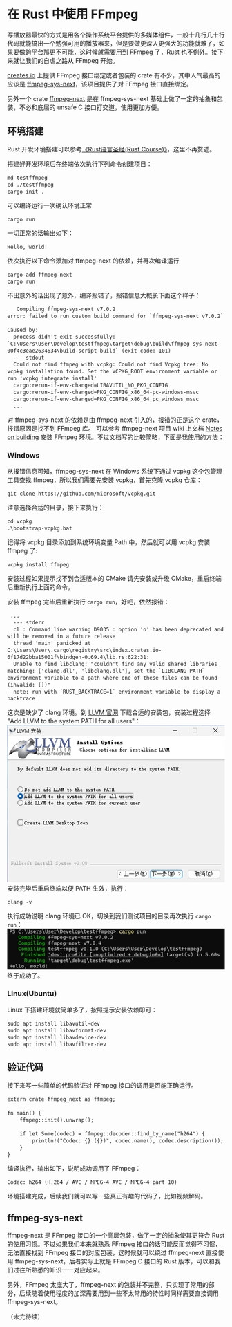 # 在 Rust 中使用 FFmpeg

写播放器最快的方式是用各个操作系统平台提供的多媒体组件，一般十几行几十行代码就能搞出一个勉强可用的播放器来，但是要做更深入更强大的功能就难了，如果要做跨平台那更不可能，这时候就需要用到 FFmpeg 了，Rust 也不例外。接下来就让我们的自虐之路从 FFmpeg 开始。

[creates.io](https://crates.io/) 上提供 FFmpeg 接口绑定或者包装的 crate 有不少，其中人气最高的应该是 [ffmpeg-sys-next](https://crates.io/crates/ffmpeg-sys-next)，该项目提供了对 FFmpeg 接口直接绑定。

另外一个 crate [ffmpeg-next](https://crates.io/crates/ffmpeg-next) 是在 ffmpeg-sys-next 基础上做了一定的抽象和包装，不必和底层的 unsafe C 接口打交道，使用更加方便。

## 环境搭建
Rust 开发环境搭建可以参考[《Rust语言圣经(Rust Course)》](https://course.rs/first-try/installation.html)，这里不再赘述。

搭建好开发环境后在终端依次执行下列命令创建项目：
```
md testffmpeg
cd ./testffmpeg
cargo init .
```
可以编译运行一次确认环境正常
```
cargo run
``` 
一切正常的话输出如下：
```
Hello, world!
```

依次执行以下命令添加对 ffmpeg-next 的依赖，并再次编译运行
```
cargo add ffmpeg-next
cargo run
```
不出意外的话出现了意外，编译报错了，报错信息大概长下面这个样子：
```
   Compiling ffmpeg-sys-next v7.0.2
error: failed to run custom build command for `ffmpeg-sys-next v7.0.2`

Caused by:
  process didn't exit successfully: `C:\Users\User\Develop\testffmpeg\target\debug\build\ffmpeg-sys-next-00f4c3eae2634634\build-script-build` (exit code: 101)
  --- stdout
  Could not find ffmpeg with vcpkg: Could not find Vcpkg tree: No vcpkg installation found. Set the VCPKG_ROOT environment variable or run 'vcpkg integrate install'
  cargo:rerun-if-env-changed=LIBAVUTIL_NO_PKG_CONFIG
  cargo:rerun-if-env-changed=PKG_CONFIG_x86_64-pc-windows-msvc
  cargo:rerun-if-env-changed=PKG_CONFIG_x86_64_pc_windows_msvc
  ...
```
对 ffmpeg-sys-next 的依赖是由 ffmpeg-next 引入的，报错的正是这个 crate，报错原因是找不到 FFmpeg 库。
可以参考 ffmpeg-next 项目 wiki 上文档 [Notes on building](https://github.com/zmwangx/rust-ffmpeg/wiki/Notes-on-building) 安装 FFmpeg 环境。不过文档写的比较简略，下面是我使用的方法：

### Windows
从报错信息可知，ffmpeg-sys-next 在 Windows 系统下通过 vcpkg 这个包管理工具查找 ffmpeg，所以我们需要先安装 vcpkg，首先克隆 vcpkg 仓库：
```
git clone https://github.com/microsoft/vcpkg.git
```
注意选择合适的目录，接下来执行：
```
cd vcpkg
.\bootstrap-vcpkg.bat
```
记得将 vcpkg 目录添加到系统环境变量 Path 中，然后就可以用 vcpkg 安装 ffmpeg 了:
```
vcpkg install ffmpeg
```
安装过程如果提示找不到合适版本的 CMake 请先安装或升级 CMake，重启终端后重新执行上面的命令。

安装 ffmpeg 完毕后重新执行 `cargo run`，好吧，依然报错：
```
 ...
  --- stderr
  cl : Command line warning D9035 : option 'o' has been deprecated and will be removed in a future release
  thread 'main' panicked at C:\Users\User\.cargo\registry\src\index.crates.io-6f17d22bba15001f\bindgen-0.69.4\lib.rs:622:31:
  Unable to find libclang: "couldn't find any valid shared libraries matching: ['clang.dll', 'libclang.dll'], set the `LIBCLANG_PATH` environment variable to a path where one of these files can be found (invalid: [])"
  note: run with `RUST_BACKTRACE=1` environment variable to display a backtrace
```
这次是缺少了 clang 环境。到 [LLVM 官网](https://llvm.org/) 下载合适的安装包，安装过程选择 "Add LLVM to the system PATH for all users"：
<img src=../img/01_svp_01_llvm.png />
安装完毕后重启终端以便 PATH 生效，执行：
```
clang -v
```
执行成功说明 clang 环境已 OK，切换到我们测试项目的目录再次执行 `cargo run`：
<img src=../img/01_svp_01_win_done.png />
终于成功了。

### Linux(Ubuntu)
Linux 下搭建环境就简单多了，按照提示安装依赖即可：
```
sudo apt install libavutil-dev
sudo apt install libavformat-dev
sudo apt install libavdevice-dev
sudo apt install libavfilter-dev
```

## 验证代码
接下来写一些简单的代码验证对 FFmpeg 接口的调用是否能正确运行。
```
extern crate ffmpeg_next as ffmpeg;

fn main() {
    ffmpeg::init().unwrap();

    if let Some(codec) = ffmpeg::decoder::find_by_name("h264") {
        println!("Codec: {} ({})", codec.name(), codec.description());
    }
}
```
编译执行，输出如下，说明成功调用了 FFmpeg：
```
Codec: h264 (H.264 / AVC / MPEG-4 AVC / MPEG-4 part 10)
```
环境搭建完成，后续我们就可以写一些真正有趣的代码了，比如视频解码。

## ffmpeg-sys-next

ffmpeg-next 是 FFmpeg 接口的一个高层包装，做了一定的抽象使其更符合 Rust 的使用习惯。不过如果我们本来就熟悉 FFmpeg 接口的话可能反而觉得不习惯，无法直接找到 FFmpeg 接口的对应包装，这时候就可以绕过 ffmpeg-next 直接使用 ffmpeg-sys-next，后者实际上就是 FFmpeg C 接口的 Rust 版本，可以和我们过往所熟悉的知识一一对应起来。

另外，FFmpeg 太庞大了，ffmpeg-next 的包装并不完整，只实现了常用的部分，后续随着使用程度的加深需要用到一些不太常用的特性时同样需要直接调用 ffmpeg-sys-next。

（未完待续）